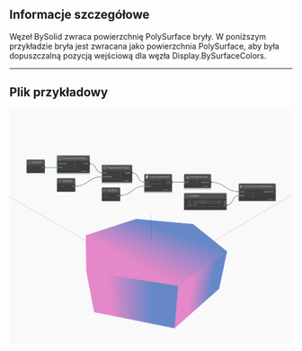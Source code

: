 ## Informacje szczegółowe
Węzeł BySolid zwraca powierzchnię PolySurface bryły. W poniższym przykładzie bryła jest zwracana jako powierzchnia PolySurface, aby była dopuszczalną pozycją wejściową dla węzła Display.BySurfaceColors.
___
## Plik przykładowy

![BySolid](./Autodesk.DesignScript.Geometry.PolySurface.BySolid_img.jpg)

